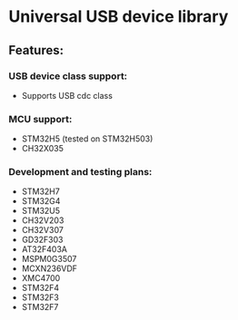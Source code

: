 # Universal USB device library

## Features:

### USB device class support:
- Supports USB cdc class

### MCU support:
- STM32H5 (tested on STM32H503)
- CH32X035

### Development and testing plans:
- STM32H7
- STM32G4
- STM32U5
- CH32V203
- CH32V307
- GD32F303
- AT32F403A
- MSPM0G3507
- MCXN236VDF
- XMC4700
- STM32F4
- STM32F3
- STM32F7
